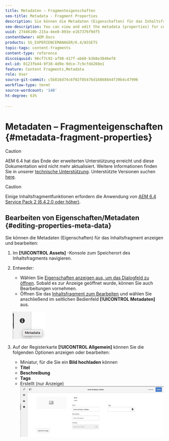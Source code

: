 ```yaml
---
title: Metadaten – Fragmenteigenschaften
seo-title: Metadata - Fragment Properties
description: Sie können die Metadaten (Eigenschaften) für das Inhaltsfragment anzeigen und bearbeiten.
seo-description: You can view and edit the metadata (properties) for content fragments.
uuid: 2744610b-215a-4ee8-893e-e167376f9df5
contentOwner: AEM Docs
products: SG_EXPERIENCEMANAGER/6.4/ASSETS
topic-tags: content-fragments
content-type: reference
discoiquuid: 96cf7c92-af98-417f-ab60-b368e3846ef8
exl-id: 0123fb44-9f38-4d9e-9dce-7c9cfd4260e1
feature: Content Fragments,Metadata
role: User
source-git-commit: c5b816d74c6f02f85476d16868844f39b4c47996
workflow-type: tm+mt
source-wordcount: '148'
ht-degree: 63%

---
```


# Metadaten – Fragmenteigenschaften {#metadata-fragment-properties}

>[!CAUTION]
>
>AEM 6.4 hat das Ende der erweiterten Unterstützung erreicht und diese Dokumentation wird nicht mehr aktualisiert. Weitere Informationen finden Sie in unserer [technische Unterstützung](https://helpx.adobe.com/de/support/programs/eol-matrix.html). Unterstützte Versionen suchen [here](https://experienceleague.adobe.com/docs/?lang=de).

>[!CAUTION]
>
>Einige Inhaltsfragmentfunktionen erfordern die Anwendung von [AEM 6.4 Service Pack 2 (6.4.2.0 oder höher)](/help/release-notes/sp-release-notes.md).

## Bearbeiten von Eigenschaften/Metadaten {#editing-properties-meta-data}

Sie können die Metadaten (Eigenschaften) für das Inhaltsfragment anzeigen und bearbeiten:

1. Im **[!UICONTROL Assets]** -Konsole zum Speicherort des Inhaltsfragments navigieren.
1. Entweder:

   * Wählen Sie [Eigenschaften anzeigen aus, um das Dialogfeld zu öffnen](managing-assets-touch-ui.md#editing-properties). Sobald es zur Anzeige geöffnet wurde, können Sie auch Bearbeitungen vornehmen.
   * Öffnen Sie das [Inhaltsfragment zum Bearbeiten](content-fragments-managing.md#opening-the-fragment-editor) und wählen Sie anschließend im seitlichen Bedienfeld **[!UICONTROL Metadaten]** aus.

   ![cfm-6420-06](assets/cfm-6420-06.png)

1. Auf der Registerkarte **[!UICONTROL Allgemein]** können Sie die folgenden Optionen anzeigen oder bearbeiten:

   * Miniatur, für die Sie ein **Bild hochladen** können
   * **Titel**
   * **Beschreibung**
   * **Tags**
   * Erstellt (nur Anzeige)
   ![cfm-6420-07](assets/cfm-6420-07.png)

